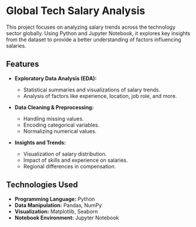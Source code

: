 # Global Tech Salary Analysis

This project focuses on analyzing salary trends across the technology sector globally. Using Python and Jupyter Notebook, it explores key insights from the dataset to provide a better understanding of factors influencing salaries.

## Features
- **Exploratory Data Analysis (EDA):**
  - Statistical summaries and visualizations of salary trends.
  - Analysis of factors like experience, location, job role, and more.

- **Data Cleaning & Preprocessing:**
  - Handling missing values.
  - Encoding categorical variables.
  - Normalizing numerical values.

- **Insights and Trends:**
  - Visualization of salary distribution.
  - Impact of skills and experience on salaries.
  - Regional differences in compensation.

## Technologies Used
- **Programming Language:** Python
- **Data Manipulation:** Pandas, NumPy
- **Visualization:** Matplotlib, Seaborn
- **Notebook Environment:** Jupyter Notebook
